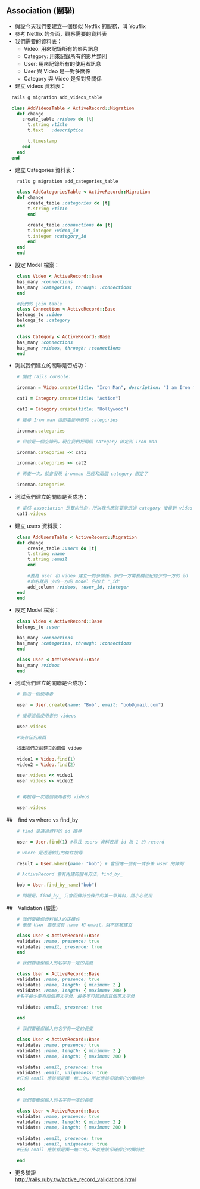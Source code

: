 ## Association (關聯)
* 假設今天我們要建立一個類似 Netflix 的服務，叫 Youflix  
* 參考 Netflix 的介面，觀察需要的資料表
* 我們需要的資料表：
    * Video: 用來記錄所有的影片訊息
    * Category: 用來記錄所有的影片類別
    * User: 用來記錄所有的使用者訊息
    * User 與 Video 是一對多關係
    * Category 與 Video 是多對多關係
* 建立 videos 資料表：
```ruby
  rails g migration add_videos_table
```
```ruby
  class AddVideosTable < ActiveRecord::Migration
    def change
      create_table :videos do |t|
        t.string :title
        t.text   :description

        t.timestamp
      end
    end
  end
```    
* 建立 Categories 資料表：
```ruby
    rails g migration add_categories_table
```
```ruby
    class AddCategoriesTable < ActiveRecord::Migration
    def change
        create_table :categories do |t|
        t.string :title
        end

        create_table :connections do |t|
        t.integer :video_id
        t.integer :category_id
        end
    end
    end
```

* 設定 Model 檔案：
```ruby
    class Video < ActiveRecord::Base
    has_many :connections
    has_many :categories, through: :connections
    end

    #我們的 join table
    class Connection < ActiveRecord::Base
    belongs_to :video
    belongs_to :category
    end

    class Category < ActiveRecord::Base
    has_many :connections
    has_many :videos, through: :connections
    end
```

* 測試我們建立的關聯是否成功：
```ruby
    # 開啟 rails console:

    ironman = Video.create(title: "Iron Man", description: "I am Iron man")

    cat1 = Category.create(title: "Action")

    cat2 = Category.create(title: "Hollywood")

    # 搜尋 Iron man 這部電影所有的 categories

    ironman.categories 

    # 目前是一個空陣列，現在我們把兩個 category 綁定到 Iron man 

    ironman.categories << cat1

    ironman.categories << cat2

    # 再查一次，就會發現 ironman 已經和兩個 category 綁定了

    ironman.categories
```

* 測試我們建立的關聯是否成功：
```ruby           
    # 當然 association 是雙向性的，所以我也應該要能透過 category 搜尋到 video
    cat1.videos
``` 

* 建立 users 資料表：
```ruby
    class AddUsersTable < ActiveRecord::Migration
    def change
        create_table :users do |t|
        t.string :name
        t.string :email
        end

        #要為 user 和 video 建立一對多關係，多的一方需要欄位紀錄少的一方的 id
        #命名就用 少的一方的 model 名加上 "_id"
        add_column :videos, :user_id, :integer
    end
    end
```

* 設定 Model 檔案：
```ruby
    class Video < ActiveRecord::Base
    belongs_to :user

    has_many :connections
    has_many :categories, through: :connections
    end

    class User < ActiveRecord::Base
    has_many :videos
    end
```

* 測試我們建立的關聯是否成功：
```ruby
    # 創造一個使用者

    user = User.create(name: "Bob", email: "bob@gmail.com")

    # 搜尋這個使用者的 videos

    user.videos

    #沒有任何東西 

    找出我們之前建立的兩個 video

    video1 = Video.find(1)
    video2 = Video.find(2)

    user.videos << video1
    user.videos << video2


    # 再搜尋一次這個使用者的 videos

    user.videos
```

##　find vs where vs find_by　　
```ruby
    # find 是透過資料的 id 搜尋

    user = User.find(1) #尋找 users 資料表裡 id 為 1 的 record

    # where 是透過給訂的條件搜尋

    result = User.where(name: "bob") # 會回傳一個有一或多筆 user 的陣列

    # ActiveRecord 會有內建的搜尋方法，find_by_

    bob = User.find_by_name("bob")

    # 問題是，find_by_ 只會回傳符合條件的第一筆資料，請小心使用
```

##　Validation (驗證)
```ruby
    # 我們要確保資料輸入的正確性
    # 像是 User 要是沒有 name 和 email，就不該被建立

    class User < ActiveRecord::Base
    validates :name, presence: true
    validates :email, presence: true
    end
```

```ruby
    # 我們要確保輸入的名字有一定的長度

    class User < ActiveRecord::Base
    validates :name, presence: true
    validates :name, length: { minimum: 2 }
    validates :name, length: { maximum: 200 }
    #名字最少要有兩個英文字母，最多不可超過兩百個英文字母
    
    validates :email, presence: true

    end
```

```ruby
    # 我們要確保輸入的名字有一定的長度

    class User < ActiveRecord::Base
    validates :name, presence: true
    validates :name, length: { minimum: 2 }
    validates :name, length: { maximum: 200 }
    
    validates :email, presence: true
    validates :email, uniqueness: true
    #任何 email 應該都是獨一無二的，所以應該卻確保它的獨特性

    end
```

```ruby
    # 我們要確保輸入的名字有一定的長度

    class User < ActiveRecord::Base
    validates :name, presence: true
    validates :name, length: { minimum: 2 }
    validates :name, length: { maximum: 200 }
    
    validates :email, presence: true
    validates :email, uniqueness: true
    #任何 email 應該都是獨一無二的，所以應該卻確保它的獨特性

    end
```
* 更多驗證  
    http://rails.ruby.tw/active_record_validations.html